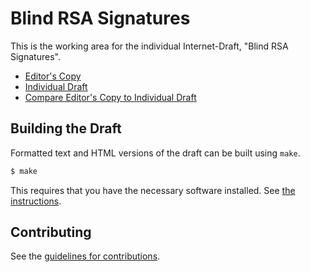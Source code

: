 # Blind RSA Signatures

This is the working area for the individual Internet-Draft, "Blind RSA Signatures".

* [Editor's Copy](https://chris-wood.github.io/draft-wood-cfrg-blind-signatures/#go.draft-wood-cfrg-blind-signatures.html)
* [Individual Draft](https://tools.ietf.org/html/draft-wood-cfrg-blind-signatures)
* [Compare Editor's Copy to Individual Draft](https://chris-wood.github.io/draft-wood-cfrg-blind-signatures/#go.draft-wood-cfrg-blind-signatures.diff)

## Building the Draft

Formatted text and HTML versions of the draft can be built using `make`.

```sh
$ make
```

This requires that you have the necessary software installed.  See
[the instructions](https://github.com/martinthomson/i-d-template/blob/master/doc/SETUP.md).


## Contributing

See the
[guidelines for contributions](https://github.com/chris-wood/draft-wood-cfrg-blind-signatures/blob/master/CONTRIBUTING.md).
